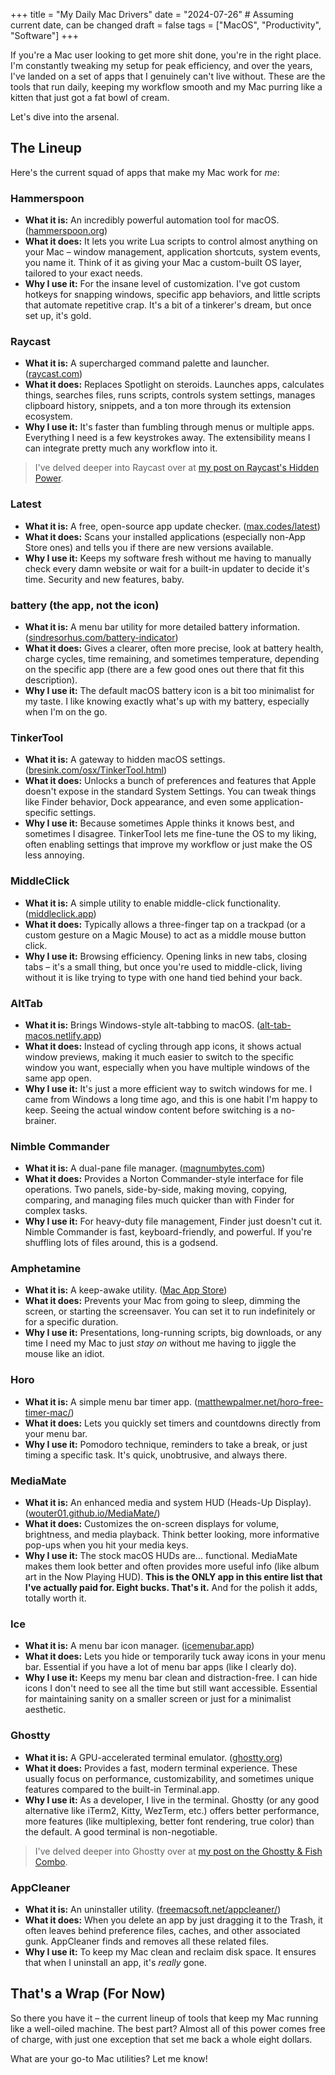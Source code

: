 +++
title = "My Daily Mac Drivers"
date = "2024-07-26"  # Assuming current date, can be changed
draft = false
tags = ["MacOS", "Productivity", "Software"]
+++

If you're a Mac user looking to get more shit done, you're in the right place. I'm constantly tweaking my setup for peak efficiency, and over the years, I've landed on a set of apps that I genuinely can't live without. These are the tools that run daily, keeping my workflow smooth and my Mac purring like a kitten that just got a fat bowl of cream.

Let's dive into the arsenal.

## The Lineup

Here's the current squad of apps that make my Mac work for _me_:

### **Hammerspoon**

- **What it is:** An incredibly powerful automation tool for macOS. ([hammerspoon.org](https://www.hammerspoon.org/))
- **What it does:** It lets you write Lua scripts to control almost anything on your Mac – window management, application shortcuts, system events, you name it. Think of it as giving your Mac a custom-built OS layer, tailored to your exact needs.
- **Why I use it:** For the insane level of customization. I've got custom hotkeys for snapping windows, specific app behaviors, and little scripts that automate repetitive crap. It's a bit of a tinkerer's dream, but once set up, it's gold.

### **Raycast**

- **What it is:** A supercharged command palette and launcher. ([raycast.com](https://www.raycast.com/))
- **What it does:** Replaces Spotlight on steroids. Launches apps, calculates things, searches files, runs scripts, controls system settings, manages clipboard history, snippets, and a ton more through its extension ecosystem.
- **Why I use it:** It's faster than fumbling through menus or multiple apps. Everything I need is a few keystrokes away. The extensibility means I can integrate pretty much any workflow into it.
>   I've delved deeper into Raycast over at [my post on Raycast's Hidden Power](/blog/raycast-its-hidden-power/).

### **Latest**

- **What it is:** A free, open-source app update checker. ([max.codes/latest](https://max.codes/latest/))
- **What it does:** Scans your installed applications (especially non-App Store ones) and tells you if there are new versions available.
- **Why I use it:** Keeps my software fresh without me having to manually check every damn website or wait for a built-in updater to decide it's time. Security and new features, baby.

### **battery** (the app, not the icon)

- **What it is:** A menu bar utility for more detailed battery information. ([sindresorhus.com/battery-indicator](https://sindresorhus.com/battery-indicator))
- **What it does:** Gives a clearer, often more precise, look at battery health, charge cycles, time remaining, and sometimes temperature, depending on the specific app (there are a few good ones out there that fit this description).
- **Why I use it:** The default macOS battery icon is a bit too minimalist for my taste. I like knowing exactly what's up with my battery, especially when I'm on the go.

### **TinkerTool**

- **What it is:** A gateway to hidden macOS settings. ([bresink.com/osx/TinkerTool.html](http://www.bresink.com/osx/TinkerTool.html))
- **What it does:** Unlocks a bunch of preferences and features that Apple doesn't expose in the standard System Settings. You can tweak things like Finder behavior, Dock appearance, and even some application-specific settings.
- **Why I use it:** Because sometimes Apple thinks it knows best, and sometimes I disagree. TinkerTool lets me fine-tune the OS to my liking, often enabling settings that improve my workflow or just make the OS less annoying.

### **MiddleClick**

- **What it is:** A simple utility to enable middle-click functionality. ([middleclick.app](https://middleclick.app/))
- **What it does:** Typically allows a three-finger tap on a trackpad (or a custom gesture on a Magic Mouse) to act as a middle mouse button click.
- **Why I use it:** Browsing efficiency. Opening links in new tabs, closing tabs – it's a small thing, but once you're used to middle-click, living without it is like trying to type with one hand tied behind your back.

### **AltTab**

- **What it is:** Brings Windows-style alt-tabbing to macOS. ([alt-tab-macos.netlify.app](https://alt-tab-macos.netlify.app/))
- **What it does:** Instead of cycling through app icons, it shows actual window previews, making it much easier to switch to the specific window you want, especially when you have multiple windows of the same app open.
- **Why I use it:** It's just a more efficient way to switch windows for me. I came from Windows a long time ago, and this is one habit I'm happy to keep. Seeing the actual window content before switching is a no-brainer.

### **Nimble Commander**

- **What it is:** A dual-pane file manager. ([magnumbytes.com](https://magnumbytes.com/))
- **What it does:** Provides a Norton Commander-style interface for file operations. Two panels, side-by-side, making moving, copying, comparing, and managing files much quicker than with Finder for complex tasks.
- **Why I use it:** For heavy-duty file management, Finder just doesn't cut it. Nimble Commander is fast, keyboard-friendly, and powerful. If you're shuffling lots of files around, this is a godsend.

### **Amphetamine**

- **What it is:** A keep-awake utility. ([Mac App Store](https://apps.apple.com/us/app/amphetamine/id937984704?mt=12))
- **What it does:** Prevents your Mac from going to sleep, dimming the screen, or starting the screensaver. You can set it to run indefinitely or for a specific duration.
- **Why I use it:** Presentations, long-running scripts, big downloads, or any time I need my Mac to just _stay on_ without me having to jiggle the mouse like an idiot.

### **Horo**

- **What it is:** A simple menu bar timer app. ([matthewpalmer.net/horo-free-timer-mac/](https://matthewpalmer.net/horo-free-timer-mac/))
- **What it does:** Lets you quickly set timers and countdowns directly from your menu bar.
- **Why I use it:** Pomodoro technique, reminders to take a break, or just timing a specific task. It's quick, unobtrusive, and always there.

### **MediaMate**

- **What it is:** An enhanced media and system HUD (Heads-Up Display). ([wouter01.github.io/MediaMate/](https://wouter01.github.io/MediaMate/))
- **What it does:** Customizes the on-screen displays for volume, brightness, and media playback. Think better looking, more informative pop-ups when you hit your media keys.
- **Why I use it:** The stock macOS HUDs are... functional. MediaMate makes them look better and often provides more useful info (like album art in the Now Playing HUD). **This is the ONLY app in this entire list that I've actually paid for. Eight bucks. That's it.** And for the polish it adds, totally worth it.

### **Ice**

- **What it is:** A menu bar icon manager. ([icemenubar.app](https://icemenubar.app/))
- **What it does:** Lets you hide or temporarily tuck away icons in your menu bar. Essential if you have a lot of menu bar apps (like I clearly do).
- **Why I use it:** Keeps my menu bar clean and distraction-free. I can hide icons I don't need to see all the time but still want accessible. Essential for maintaining sanity on a smaller screen or just for a minimalist aesthetic.

### **Ghostty**

- **What it is:** A GPU-accelerated terminal emulator. ([ghostty.org](https://ghostty.org/))
- **What it does:** Provides a fast, modern terminal experience. These usually focus on performance, customizability, and sometimes unique features compared to the built-in Terminal.app.
- **Why I use it:** As a developer, I live in the terminal. Ghostty (or any good alternative like iTerm2, Kitty, WezTerm, etc.) offers better performance, more features (like multiplexing, better font rendering, true color) than the default. A good terminal is non-negotiable.
>   I've delved deeper into Ghostty over at [my post on the Ghostty & Fish Combo](/blog/ghostty-fish-perfect-combo/).

### **AppCleaner**

- **What it is:** An uninstaller utility. ([freemacsoft.net/appcleaner/](https://freemacsoft.net/appcleaner/))
- **What it does:** When you delete an app by just dragging it to the Trash, it often leaves behind preference files, caches, and other associated gunk. AppCleaner finds and removes all these related files.
- **Why I use it:** To keep my Mac clean and reclaim disk space. It ensures that when I uninstall an app, it's _really_ gone.

## That's a Wrap (For Now)

So there you have it – the current lineup of tools that keep my Mac running like a well-oiled machine. The best part? Almost all of this power comes free of charge, with just one exception that set me back a whole eight dollars.

What are your go-to Mac utilities? Let me know!
